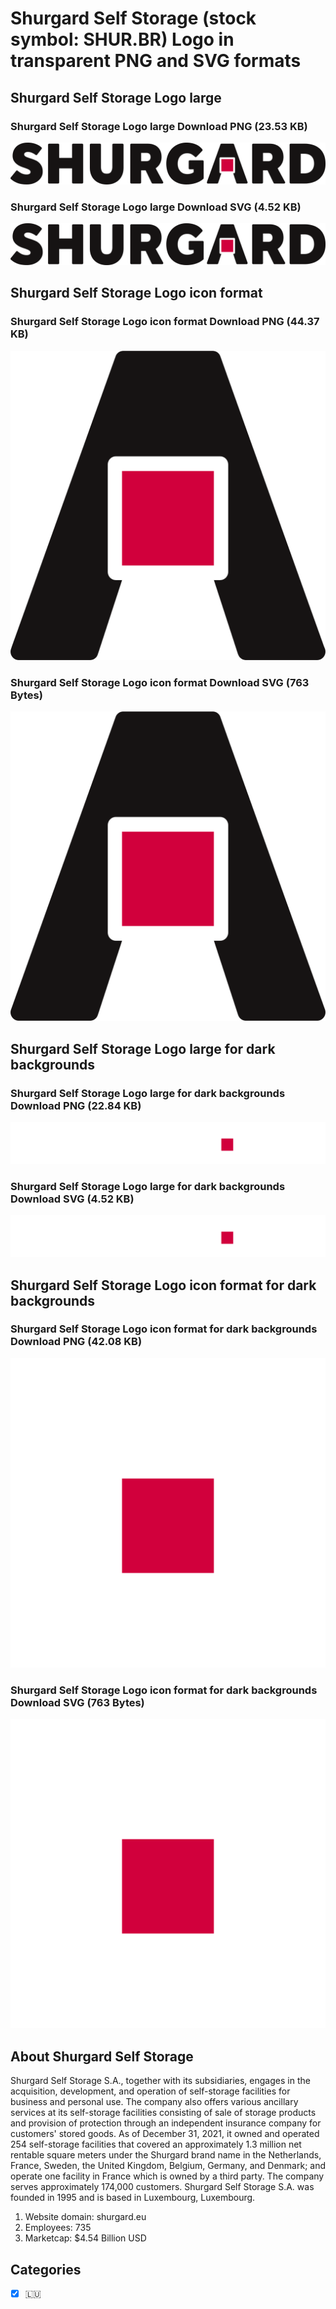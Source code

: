 # Shurgard Self Storage (stock symbol: SHUR.BR) Logo in transparent PNG and SVG formats

## Shurgard Self Storage Logo large

### Shurgard Self Storage Logo large Download PNG (23.53 KB)

![Shurgard Self Storage Logo large Download PNG (23.53 KB)](/img/orig/SHUR.BR_BIG-a2f077c4.png)

### Shurgard Self Storage Logo large Download SVG (4.52 KB)

![Shurgard Self Storage Logo large Download SVG (4.52 KB)](/img/orig/SHUR.BR_BIG-0a91b5b9.svg)

## Shurgard Self Storage Logo icon format

### Shurgard Self Storage Logo icon format Download PNG (44.37 KB)

![Shurgard Self Storage Logo icon format Download PNG (44.37 KB)](/img/orig/SHUR.BR-7d059e86.png)

### Shurgard Self Storage Logo icon format Download SVG (763 Bytes)

![Shurgard Self Storage Logo icon format Download SVG (763 Bytes)](/img/orig/SHUR.BR-325e3fc8.svg)

## Shurgard Self Storage Logo large for dark backgrounds

### Shurgard Self Storage Logo large for dark backgrounds Download PNG (22.84 KB)

![Shurgard Self Storage Logo large for dark backgrounds Download PNG (22.84 KB)](/img/orig/SHUR.BR_BIG.D-504a3b3d.png)

### Shurgard Self Storage Logo large for dark backgrounds Download SVG (4.52 KB)

![Shurgard Self Storage Logo large for dark backgrounds Download SVG (4.52 KB)](/img/orig/SHUR.BR_BIG.D-aaf019cc.svg)

## Shurgard Self Storage Logo icon format for dark backgrounds

### Shurgard Self Storage Logo icon format for dark backgrounds Download PNG (42.08 KB)

![Shurgard Self Storage Logo icon format for dark backgrounds Download PNG (42.08 KB)](/img/orig/SHUR.BR.D-edb30af4.png)

### Shurgard Self Storage Logo icon format for dark backgrounds Download SVG (763 Bytes)

![Shurgard Self Storage Logo icon format for dark backgrounds Download SVG (763 Bytes)](/img/orig/SHUR.BR.D-abe2fc7c.svg)

## About Shurgard Self Storage

Shurgard Self Storage S.A., together with its subsidiaries, engages in the acquisition, development, and operation of self-storage facilities for business and personal use. The company also offers various ancillary services at its self-storage facilities consisting of sale of storage products and provision of protection through an independent insurance company for customers' stored goods. As of December 31, 2021, it owned and operated 254 self-storage facilities that covered an approximately 1.3 million net rentable square meters under the Shurgard brand name in the Netherlands, France, Sweden, the United Kingdom, Belgium, Germany, and Denmark; and operate one facility in France which is owned by a third party. The company serves approximately 174,000 customers. Shurgard Self Storage S.A. was founded in 1995 and is based in Luxembourg, Luxembourg.

1. Website domain: shurgard.eu
2. Employees: 735
3. Marketcap: $4.54 Billion USD


## Categories
- [x] 🇱🇺
